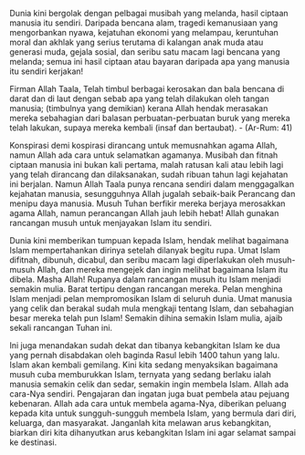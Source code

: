 Dunia kini bergolak dengan pelbagai musibah yang melanda, hasil ciptaan manusia itu sendiri. Daripada bencana alam, tragedi kemanusiaan yang mengorbankan nyawa, kejatuhan ekonomi yang melampau, keruntuhan moral dan akhlak yang serius terutama di kalangan anak muda atau generasi muda, gejala sosial, dan seribu satu macam lagi bencana yang melanda; semua ini hasil ciptaan atau bayaran daripada apa yang manusia itu sendiri kerjakan!

Firman Allah Taala,
Telah timbul berbagai kerosakan dan bala bencana di darat dan di laut dengan sebab apa yang telah dilakukan oleh tangan manusia; (timbulnya yang demikian) kerana Allah hendak merasakan mereka sebahagian dari balasan perbuatan-perbuatan buruk yang mereka telah lakukan, supaya mereka kembali (insaf dan bertaubat). - (Ar-Rum: 41)

Konspirasi demi kospirasi dirancang untuk memusnahkan agama Allah, namun Allah ada cara untuk selamatkan agamanya. Musibah dan fitnah ciptaan manusia ini bukan kali pertama, malah ratusan kali atau lebih lagi yang telah dirancang dan dilaksanakan, sudah ribuan tahun lagi kejahatan ini berjalan. Namun Allah Taala punya rencana sendiri dalam menggagalkan kejahatan manusia, sesungguhnya Allah jugalah sebaik-baik Perancang dan menipu daya manusia. Musuh Tuhan berfikir mereka berjaya merosakkan agama Allah, namun perancangan Allah jauh lebih hebat! Allah gunakan rancangan musuh untuk menjayakan Islam itu sendiri.


Dunia kini memberikan tumpuan kepada Islam, hendak melihat bagaimana Islam mempertahankan dirinya setelah dilanyak begitu rupa. Umat Islam difitnah, dibunuh, dicabul, dan seribu macam lagi diperlakukan oleh musuh-musuh Allah, dan mereka mengejek dan ingin melihat bagaimana Islam itu dibela. Masha Allah! Rupanya dalam rancangan musuh itu Islam menjadi semakin mulia. Barat tertipu dengan rancangan mereka. Pelan menghina Islam menjadi pelan mempromosikan Islam di seluruh dunia. Umat manusia yang celik dan berakal sudah mula mengkaji tentang Islam, dan sebahagian besar mereka telah pun Islam! Semakin dihina semakin Islam mulia, ajaib sekali rancangan Tuhan ini.

Ini juga menandakan sudah dekat dan tibanya kebangkitan Islam ke dua yang pernah disabdakan oleh baginda Rasul lebih 1400 tahun yang lalu. Islam akan kembali gemilang. Kini kita sedang menyaksikan bagaimana musuh cuba memburukkan Islam, ternyata yang sedang berlaku ialah manusia semakin celik dan sedar, semakin ingin membela Islam. Allah ada cara-Nya sendiri. Pengajaran dan ingatan juga  buat pembela atau pejuang kebenaran. Allah ada cara untuk membela agama-Nya, diberikan peluang kepada kita untuk sungguh-sungguh membela Islam, yang bermula dari diri, keluarga, dan masyarakat. Janganlah kita melawan arus kebangkitan, biarkan diri kita dihanyutkan arus kebangkitan Islam ini agar selamat sampai ke destinasi.

